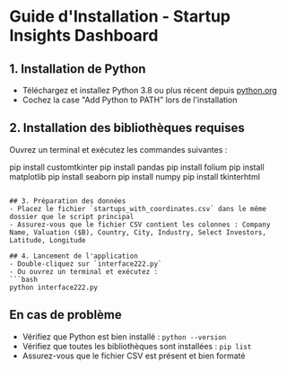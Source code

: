 # Guide d'Installation - Startup Insights Dashboard

## 1. Installation de Python
- Téléchargez et installez Python 3.8 ou plus récent depuis [python.org](https://www.python.org/downloads/)
- Cochez la case "Add Python to PATH" lors de l'installation

## 2. Installation des bibliothèques requises
Ouvrez un terminal et exécutez les commandes suivantes :

pip install customtkinter
pip install pandas
pip install folium
pip install matplotlib
pip install seaborn
pip install numpy
pip install tkinterhtml
```

## 3. Préparation des données
- Placez le fichier `startups_with_coordinates.csv` dans le même dossier que le script principal
- Assurez-vous que le fichier CSV contient les colonnes : Company Name, Valuation ($B), Country, City, Industry, Select Investors, Latitude, Longitude

## 4. Lancement de l'application
- Double-cliquez sur `interface222.py`
- Ou ouvrez un terminal et exécutez :
```bash
python interface222.py
```

## En cas de problème
- Vérifiez que Python est bien installé : `python --version`
- Vérifiez que toutes les bibliothèques sont installées : `pip list`
- Assurez-vous que le fichier CSV est présent et bien formaté